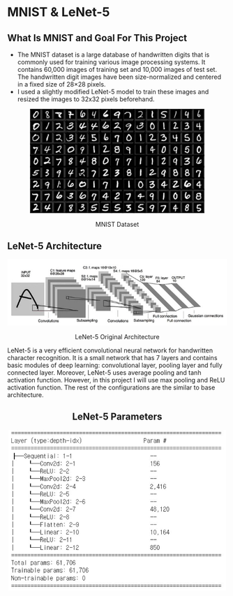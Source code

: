 # MNIST & LeNet-5
## What Is MNIST and Goal For This Project
* The MNIST dataset is a large database of handwritten digits that is commonly used for training various image processing systems. It contains 60,000 images of training set and 10,000 images of test set. The handwritten digit images have been size-normalized and centered in a fixed size of 28×28 pixels. 
* I used a slightly modified LeNet-5 model to train these images and resized the images to 32x32 pixels beforehand.
<div align="center"><img src="pictures/mnist_data.jpg" width="400" alt="Material Bread logo"></div>
<p align="center"> MNIST Dataset </p>

## LeNet-5 Architecture
<div align="center"><img src="pictures/lenet-5.jpg" width="700"></div>
<p align="center">LeNet-5 Original Architecture</p>  
<p></p>
LeNet-5 is a very efficient convolutional neural network for handwritten character recognition. It is a small network that has 7 layers and contains basic modules of deep learning: convolutional layer, pooling layer and fully connected layer. Moreover, LeNet-5 uses average pooling and tanh activation function. However, in this project I will use max pooling and ReLU activation function. The rest of the configurations are the similar to base architecture.

<h2 align="center">LeNet-5 Parameters</h1>
<div align="center"><img src="pictures/lenet_layer.jpg" width="500"></div>
